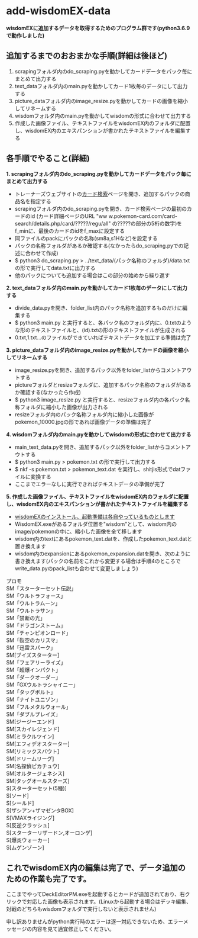 # add-wisdomEX-data
**wisdomEXに追加するデータを取得するためのプログラム群です(python3.6.9で動作しました)**

## 追加するまでのおおまかな手順(詳細は後ほど)
1. scrapingフォルダ内のdo_scraping.pyを動かしてカードデータをパック毎にまとめて出力する
2. text_dataフォルダ内のmain.pyを動かしてカード1枚毎のデータにして出力する
3. picture_dataフォルダ内のimage_resize.pyを動かしてカードの画像を縮小してリネームする
4. wisdomフォルダ内のmain.pyを動かしてwisdomの形式に合わせて出力する
5. 作成した画像ファイル、テキストファイルをwisdomEX内のフォルダに配置し、wisdomEX内のエキスパンションが書かれたテキストファイルを編集する

## 各手順でやること(詳細)
**1. scrapingフォルダ内のdo_scraping.pyを動かしてカードデータをパック毎にまとめて出力する**
   - トレーナーズウェブサイトの[カード検索](https://www.pokemon-card.com/card-search/)ページを開き、追加するパックの商品名を指定する
   - scrapingフォルダ内のdo_scraping.pyを開き、カード検索ページの最初のカードのid
(カード詳細ページのURL "ww w.pokemon-card.com/card-search/details.php/card/?????/regu/all" の?????の部分の5桁の数字)を
f_minに、最後のカードのidをf_maxに設定する
   - 同ファイルのpackにパックの名称(sm8a,s1Hなど)を設定する
   - パックの名称フォルダがあるか確認する(なかったらdo_scraping.pyでの記述に合わせて作成)
   - $ python3 do_scraping.py > ../text_data/(パック名称のフォルダ)/data.txt の形で実行してdata.txtに出力する
   - 他のパックについても追加する場合はこの部分の始めから繰り返す
   
**2. text_dataフォルダ内のmain.pyを動かしてカード1枚毎のデータにして出力する**
   - divide_data.pyを開き、folder_list内のパック名称を追加するものだけに編集する
   - $ python3 main.py と実行すると、各パック名のフォルダ内に、0.txtのような形のテキストファイルと、(id).txtの形のテキストファイルが生成される
   - 0.txt,1.txt...のファイルができていればテキストデータを加工する準備は完了
   
**3. picture_dataフォルダ内のimage_resize.pyを動かしてカードの画像を縮小してリネームする**
   - image_resize.pyを開き、追加するパック以外をfolder_listからコメントアウトする
   - pictureフォルダとresizeフォルダに、追加するパック名称のフォルダがあるか確認する(なかったら作成)
   - $ python3 image_resize.py と実行すると、resizeフォルダ内の各パック名称フォルダに縮小した画像が出力される
   - resizeフォルダ内のパック名称フォルダ内に縮小した画像がpokemon_10000.jpgの形であれば画像データの準備は完了
   
**4. wisdomフォルダ内のmain.pyを動かしてwisdomの形式に合わせて出力する**
   - main_text_data.pyを開き、追加するパック以外をfolder_listからコメントアウトする
   - $ python3 main.py > pokemon.txt の形で実行して出力する
   - $ nkf -s pokemon.txt > pokemon_text.dat を実行し、shitjis形式でdatファイルに変換する
   - ここまでエラーなしに実行できればテキストデータの準備が完了
   
**5. 作成した画像ファイル、テキストファイルをwisdomEX内のフォルダに配置し、wisdomEX内のエキスパンションが書かれたテキストファイルを編集する**
   - [wisdomEXのインストール、起動準備は各自やっているものとします](http://player2.g1.xrea.com/2p.user.pokemonwiki.net/wisdom/)
   - WisdomEX.exeがあるフォルダ位置を"wisdom"として、wisdom内のimage/pokemonの中に、縮小した画像を全て移します
   - wisdom内のtextにあるpokemon_text.datを、作成したpokemon_text.datと置き換えます
   - wisdom内のexpansionにあるpokemon_expansion.datを開き、次のように書き換えます(パックの名前をこれから変更する場合は手順4のところでwrite_data.pyのpack_listも合わせて変更しましょう)
   
プロモ  
SM「スターターセット伝説」  
SM「ウルトラフォース」  
SM「ウルトラムーン」  
SM「ウルトラサン」  
SM「禁断の光」  
SM「ドラゴンストーム」  
SM「チャンピオンロード」  
SM「裂空のカリスマ」  
SM「迅雷スパーク」  
SM[ブイズスターター]  
SM「フェアリーライズ」  
SM「超爆インパクト」  
SM「ダークオーダー」  
SM「GXウルトラシャイニー」  
SM「タッグボルト」  
SM「ナイトユニゾン」  
SM「フルメタルウォール」  
SM「ダブルブレイズ」  
SM[ジージーエンド]  
SM[スカイレジェンド]  
SM[ミラクルツイン]  
SM[エフィデオスターター]  
SM[リミックスバウト]  
SM[ドリームリーグ]  
SM[名探偵ピカチュウ]  
SM[オルタージェネシス]  
SM[タッグオールスターズ]  
S[スターターセット(5種)]  
S[ソード]  
S[シールド]  
S[ザシアン+ザマゼンタBOX]  
S[VMAXライジング]  
S[反逆クラッシュ]  
S[スターターリザードン,オーロンゲ]  
S[爆炎ウォーカー]  
S[ムゲンゾーン]  

## これでwisdomEX内の編集は完了で、データ追加のための作業も完了です。

ここまでやってDeckEditorPM.exeを起動するとカードが追加されており、右クリックで対応した画像も表示されます。(Linuxから起動する場合はデッキ編集、対戦のどちらもwisdomフォルダで実行しないと表示されません)

申し訳ありませんがpython実行時のエラーは逐一対応できないため、エラーメッセージの内容を見て適宜修正してください。
